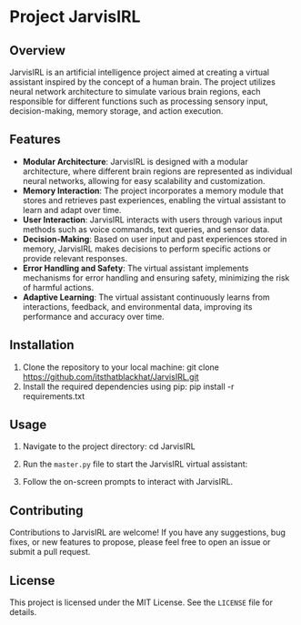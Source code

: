 # Project JarvisIRL

## Overview
JarvisIRL is an artificial intelligence project aimed at creating a virtual assistant inspired by the concept of a human brain. The project utilizes neural network architecture to simulate various brain regions, each responsible for different functions such as processing sensory input, decision-making, memory storage, and action execution.

## Features
- **Modular Architecture**: JarvisIRL is designed with a modular architecture, where different brain regions are represented as individual neural networks, allowing for easy scalability and customization.
- **Memory Interaction**: The project incorporates a memory module that stores and retrieves past experiences, enabling the virtual assistant to learn and adapt over time.
- **User Interaction**: JarvisIRL interacts with users through various input methods such as voice commands, text queries, and sensor data.
- **Decision-Making**: Based on user input and past experiences stored in memory, JarvisIRL makes decisions to perform specific actions or provide relevant responses.
- **Error Handling and Safety**: The virtual assistant implements mechanisms for error handling and ensuring safety, minimizing the risk of harmful actions.
- **Adaptive Learning**: The virtual assistant continuously learns from interactions, feedback, and environmental data, improving its performance and accuracy over time.

## Installation
1. Clone the repository to your local machine: git clone https://github.com/itsthatblackhat/JarvisIRL.git
2. Install the required dependencies using pip: pip install -r requirements.txt


## Usage
1. Navigate to the project directory: cd JarvisIRL
2. Run the `master.py` file to start the JarvisIRL virtual assistant:

3. Follow the on-screen prompts to interact with JarvisIRL.



## Contributing
Contributions to JarvisIRL are welcome! If you have any suggestions, bug fixes, or new features to propose, please feel free to open an issue or submit a pull request.

## License
This project is licensed under the MIT License. See the `LICENSE` file for details.



